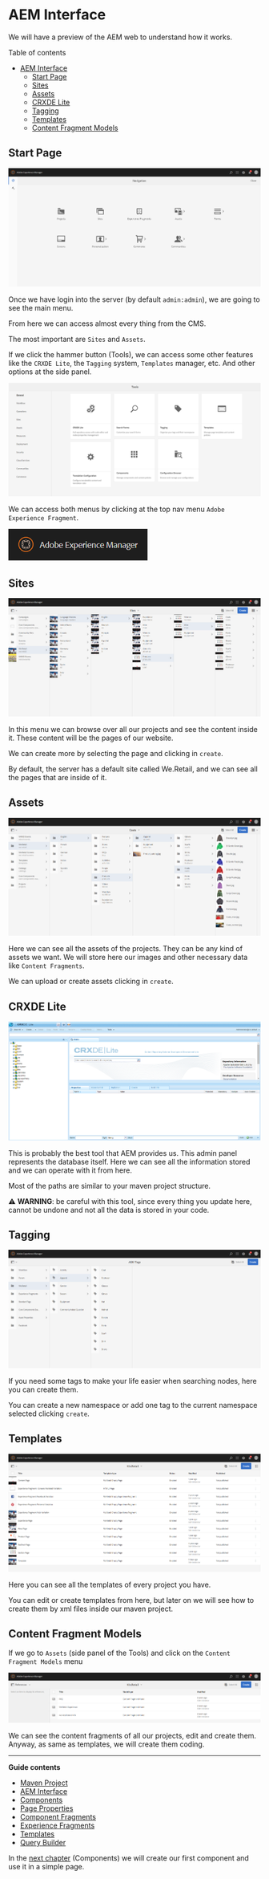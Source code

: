 # AEM Interface

We will have a preview of the AEM web to understand how it works.

Table of contents

- [AEM Interface](#aem-interface)
  - [Start Page](#start-page)
  - [Sites](#sites)
  - [Assets](#assets)
  - [CRXDE Lite](#crxde-lite)
  - [Tagging](#tagging)
  - [Templates](#templates)
  - [Content Fragment Models](#content-fragment-models)

## Start Page

![aem_start](assets/aem_start.png)

Once we have login into the server (by default `admin:admin`), we are going to see the main menu.

From here we can access almost every thing from the CMS.

The most important are `Sites` and `Assets`.

If we click the hammer button (Tools), we can access some other features like the `CRXDE Lite`, the `Tagging` system, `Templates` manager, etc. And other options at the side panel.

![aem_tools](assets/aem_tools.png)

We can access both menus by clicking at the top nav menu `Adobe Experience Fragment`.

![aem_menu](assets/aem_menu.png)

## Sites

![aem_sites](assets/aem_sites.png)

In this menu we can browse over all our projects and see the content inside it. These content will be the pages of our website.

We can create more by selecting the page and clicking in `create`.

By default, the server has a default site called We.Retail, and we can see all the pages that are inside of it.

## Assets

![aem_assets](assets/aem_assets.png)

Here we can see all the assets of the projects. They can be any kind of assets we want. We will store here our images and other necessary data like `Content Fragments`.

We can upload or create assets clicking in `create`.

## CRXDE Lite

![aem_crxde](assets/aem_crxde.png)

This is probably the best tool that AEM provides us. This admin panel represents the database itself. Here we can see all the information stored and we can operate with it from here.

Most of the paths are similar to your maven project structure.

&#9888; **WARNING**: be careful with this tool, since every thing you update here, cannot be undone and not all the data is stored in your code.

## Tagging

![aem_tags](assets/aem_tags.png)

If you need some tags to make your life easier when searching nodes, here you can create them.

You can create a new namespace or add one tag to the current namespace selected clicking `create`.

## Templates

![aem_templates](assets/aem_templates.png)

Here you can see all the templates of every project you have.

You can edit or create templates from here, but later on we will see how to create them by xml files inside our maven project.

## Content Fragment Models

If we go to `Assets` (side panel of the Tools) and click on the `Content Fragment Models` menu

![aem_cf](assets/aem_cf.png)

We can see the content fragments of all our projects, edit and create them. Anyway, as same as templates, we will create them coding.

---

**Guide contents**
- [Maven Project](../1_maven_project/Readme.md)
- [AEM Interface](../2_aem_interface/Readme.md)
- [Components](../3_components/Readme.md)
- [Page Properties](../4_page_properties/Readme.md)
- [Component Fragments](../5_component_fragments/Readme.md)
- [Experience Fragments](../6_experience_fragments/Readme.md)
- [Templates](../7_templates/Readme.md)
- [Query Builder](../8_query_builder/Readme.md)


In the [next chapter](../3_components/Readme.md) (Components) we will create our first component and use it in a simple page.